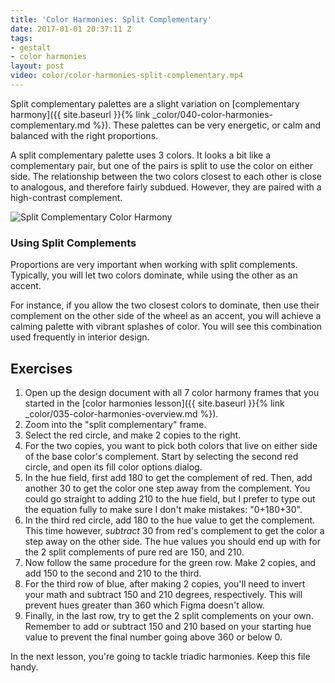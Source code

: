 ```yaml
---
title: 'Color Harmonies: Split Complementary'
date: 2017-01-01 20:37:11 Z
tags:
- gestalt
- color harmonies
layout: post
video: color/color-harmonies-split-complementary.mp4
---
```


Split complementary palettes are a slight variation on [complementary harmony]({{ site.baseurl }}{% link _color/040-color-harmonies-complementary.md %}). These palettes can be very energetic, or calm and balanced with the right proportions.

A split complementary palette uses 3 colors. It looks a bit like a complementary pair, but one of the pairs is split to use the color on either side. The relationship between the two colors closest to each other is close to analogous, and therefore fairly subdued. However, they are paired with a high-contrast complement.

![Split Complementary Color Harmony](/images/color/color-wheel-split-complementary.png)

### Using Split Complements
Proportions are very important when working with split complements. Typically, you will let two colors dominate, while using the other as an accent.

For instance, if you allow the two closest colors to dominate, then use their complement on the other side of the wheel as an accent, you will achieve a calming palette with vibrant splashes of color. You will see this combination used frequently in interior design.

<!--more-->
## Exercises

1. Open up the design document with all 7 color harmony frames that you started in the [color harmonies lesson]({{ site.baseurl }}{% link _color/035-color-harmonies-overview.md %}).
2. Zoom into the "split complementary" frame.
3. Select the red circle, and make 2 copies to the right.
4. For the two copies, you want to pick both colors that live on either side of the base color's complement. Start by selecting the second red circle, and open its fill color options dialog.
5. In the hue field, first add 180 to get the complement of red. Then, add another 30 to get the color one step away from the complement. You could go straight to adding 210 to the hue field, but I prefer to type out the equation fully to make sure I don't make mistakes: "0+180+30".
6. In the third red circle, add 180 to the hue value to get the complement. This time however, *subtract* 30 from red's complement to get the color a step away on the other side. The hue values you should end up with for the 2 split complements of pure red are 150, and 210.
7. Now follow the same procedure for the green row. Make 2 copies, and add 150 to the second and 210 to the third.
8. For the third row of blue, after making 2 copies, you'll need to invert your math and subtract 150 and 210 degrees, respectively. This will prevent hues greater than 360 which Figma doesn't allow.
9. Finally, in the last row, try to get the 2 split complements on your own. Remember to add or subtract 150 and 210 based on your starting hue value to prevent the final number going above 360 or below 0.

In the next lesson, you're going to tackle triadic harmonies. Keep this file handy.
